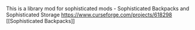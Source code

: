 This is a library mod for sophisticated mods - Sophisticated Backpacks and Sophisticated Storage
https://www.curseforge.com/projects/618298
[[Sophisticated Backpacks]]